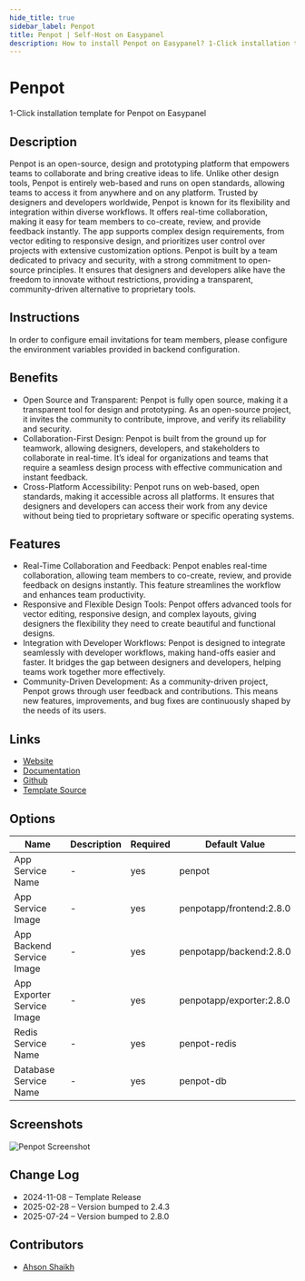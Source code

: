 ```yaml
---
hide_title: true
sidebar_label: Penpot
title: Penpot | Self-Host on Easypanel
description: How to install Penpot on Easypanel? 1-Click installation template for Penpot on Easypanel
---
```


<!-- generated -->

# Penpot

1-Click installation template for Penpot on Easypanel

## Description

Penpot is an open-source, design and prototyping platform that empowers teams to collaborate and bring creative ideas to life. Unlike other design tools, Penpot is entirely web-based and runs on open standards, allowing teams to access it from anywhere and on any platform. Trusted by designers and developers worldwide, Penpot is known for its flexibility and integration within diverse workflows. It offers real-time collaboration, making it easy for team members to co-create, review, and provide feedback instantly. The app supports complex design requirements, from vector editing to responsive design, and prioritizes user control over projects with extensive customization options. Penpot is built by a team dedicated to privacy and security, with a strong commitment to open-source principles. It ensures that designers and developers alike have the freedom to innovate without restrictions, providing a transparent, community-driven alternative to proprietary tools.

## Instructions

In order to configure email invitations for team members, please configure the environment variables provided in backend configuration.

## Benefits

- Open Source and Transparent: Penpot is fully open source, making it a transparent tool for design and prototyping. As an open-source project, it invites the community to contribute, improve, and verify its reliability and security.
- Collaboration-First Design: Penpot is built from the ground up for teamwork, allowing designers, developers, and stakeholders to collaborate in real-time. It’s ideal for organizations and teams that require a seamless design process with effective communication and instant feedback.
- Cross-Platform Accessibility: Penpot runs on web-based, open standards, making it accessible across all platforms. It ensures that designers and developers can access their work from any device without being tied to proprietary software or specific operating systems.

## Features

- Real-Time Collaboration and Feedback: Penpot enables real-time collaboration, allowing team members to co-create, review, and provide feedback on designs instantly. This feature streamlines the workflow and enhances team productivity.
- Responsive and Flexible Design Tools: Penpot offers advanced tools for vector editing, responsive design, and complex layouts, giving designers the flexibility they need to create beautiful and functional designs.
- Integration with Developer Workflows: Penpot is designed to integrate seamlessly with developer workflows, making hand-offs easier and faster. It bridges the gap between designers and developers, helping teams work together more effectively.
- Community-Driven Development: As a community-driven project, Penpot grows through user feedback and contributions. This means new features, improvements, and bug fixes are continuously shaped by the needs of its users.

## Links

- [Website](https://penpot.app)
- [Documentation](https://help.penpot.app)
- [Github](https://github.com/penpot)
- [Template Source](https://github.com/easypanel-io/templates/tree/main/templates/penpot)

## Options

Name | Description | Required | Default Value
-|-|-|-
App Service Name | - | yes | penpot
App Service Image | - | yes | penpotapp/frontend:2.8.0
App Backend Service Image | - | yes | penpotapp/backend:2.8.0
App Exporter Service Image | - | yes | penpotapp/exporter:2.8.0
Redis Service Name | - | yes | penpot-redis
Database Service Name | - | yes | penpot-db

## Screenshots

![Penpot Screenshot](./assets/screenshot.png)

## Change Log

- 2024-11-08 – Template Release
- 2025-02-28 – Version bumped to 2.4.3
- 2025-07-24 – Version bumped to 2.8.0

## Contributors

- [Ahson Shaikh](https://github.com/Ahson-Shaikh)
